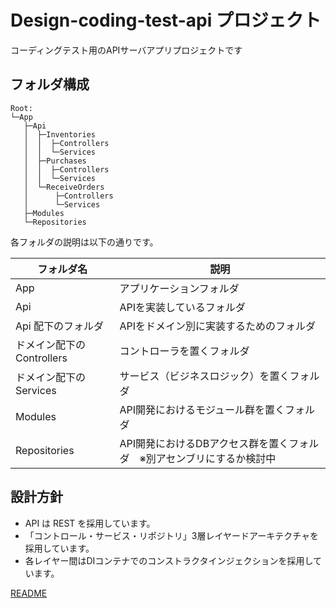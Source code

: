 # Design-coding-test-api プロジェクト

コーディングテスト用のAPIサーバアプリプロジェクトです

## フォルダ構成

```text
Root:
└─App
   ├─Api
   │  ├─Inventories
   │  │  ├─Controllers
   │  │  └─Services
   │  ├─Purchases
   │  │  ├─Controllers
   │  │  └─Services
   │  └─ReceiveOrders
   │      ├─Controllers
   │      └─Services
   ├─Modules
   └─Repositories
```

各フォルダの説明は以下の通りです。

| フォルダ名                 | 説明                                                                   |
| -------------------------- | ---------------------------------------------------------------------- |
| App                        | アプリケーションフォルダ                                               |
| Api                        | APIを実装しているフォルダ                                              |
| Api 配下のフォルダ         | APIをドメイン別に実装するためのフォルダ                                |
| ドメイン配下の Controllers | コントローラを置くフォルダ                                             |
| ドメイン配下の Services    | サービス（ビジネスロジック）を置くフォルダ                             |
| Modules                    | API開発におけるモジュール群を置くフォルダ                              |
| Repositories               | API開発におけるDBアクセス群を置くフォルダ　※別アセンブリにするか検討中 |

## 設計方針

* API は REST を採用しています。  
* 「コントロール・サービス・リポジトリ」3層レイヤードアーキテクチャを採用しています。  
* 各レイヤー間はDIコンテナでのコンストラクタインジェクションを採用しています。

[README](README.md)
